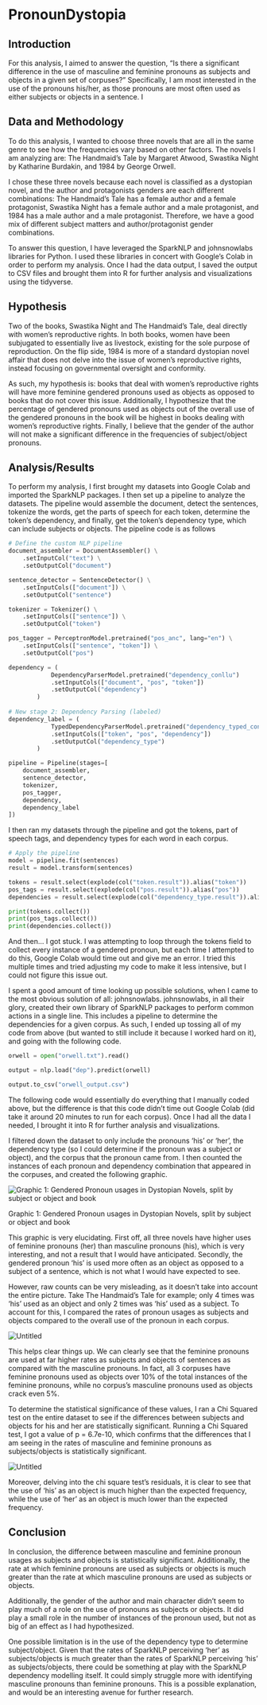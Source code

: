 # PronounDystopia

## Introduction

For this analysis, I aimed to answer the question, “Is there a significant difference in the use of masculine and feminine pronouns as subjects and objects in a given set of corpuses?” Specifically, I am most interested in the use of the pronouns his/her, as those pronouns are most often used as either subjects or objects in a sentence. I 

## Data and Methodology

To do this analysis, I wanted to choose three novels that are all in the same genre to see how the frequencies vary based on other factors.  The novels I am analyzing are: The Handmaid’s Tale by Margaret Atwood, Swastika Night by Katharine Burdakin, and 1984 by George Orwell. 

I chose these three novels because each novel is classified as a dystopian novel, and the author and protagonists genders are each different combinations: The Handmaid’s Tale has a female author and a female protagonist, Swastika Night has a female author and a male protagonist, and 1984 has a male author and a male protagonist. Therefore, we have a good mix of different subject matters and author/protagonist gender combinations. 

To answer this question, I have leveraged the SparkNLP and johnsnowlabs libraries for Python. I used these libraries in concert with Google’s Colab in order to perform my analysis. Once I had the data output, I saved the output to CSV files and brought them into R for further analysis and visualizations using the tidyverse. 

## Hypothesis

Two of the books, Swastika Night and The Handmaid’s Tale, deal directly with women’s reproductive rights. In both books, women have been subjugated to essentially live as livestock, existing for the sole purpose of reproduction. On the flip side, 1984 is more of a standard dystopian novel affair that does not delve into the issue of women’s reproductive rights, instead focusing on governmental oversight and conformity. 

As such, my hypothesis is: books that deal with women’s reproductive rights will have more feminine gendered pronouns used as objects as opposed to books that do not cover this issue. Additionally, I hypothesize that the percentage of gendered pronouns used as objects out of the overall use of the gendered pronouns in the book will be highest in books dealing with women’s reproductive rights. Finally, I believe that the gender of the author will not make a significant difference in the frequencies of subject/object pronouns.

## Analysis/Results

To perform my analysis, I first brought my datasets into Google Colab and imported the SparkNLP packages. I then set up a pipeline to analyze the datasets. The pipeline would assemble the document, detect the sentences, tokenize the words, get the parts of speech for each token, determine the token’s dependency, and finally, get the token’s dependency type, which can include subjects or objects. The pipeline code is as follows

```python
# Define the custom NLP pipeline
document_assembler = DocumentAssembler() \
    .setInputCol("text") \
    .setOutputCol("document")

sentence_detector = SentenceDetector() \
    .setInputCols(["document"]) \
    .setOutputCol("sentence")

tokenizer = Tokenizer() \
    .setInputCols(["sentence"]) \
    .setOutputCol("token")

pos_tagger = PerceptronModel.pretrained("pos_anc", lang="en") \
    .setInputCols(["sentence", "token"]) \
    .setOutputCol("pos")

dependency = (
            DependencyParserModel.pretrained("dependency_conllu")
            .setInputCols(["document", "pos", "token"])
            .setOutputCol("dependency")
        )
        
# New stage 2: Dependency Parsing (labeled)
dependency_label = (
            TypedDependencyParserModel.pretrained("dependency_typed_conllu")
            .setInputCols(["token", "pos", "dependency"])
            .setOutputCol("dependency_type")
        )

pipeline = Pipeline(stages=[
    document_assembler,
    sentence_detector,
    tokenizer,
    pos_tagger,
    dependency,
    dependency_label
])

```

I then ran my datasets through the pipeline and got the tokens, part of speech tags, and dependency types for each word in each corpus.

```python
# Apply the pipeline
model = pipeline.fit(sentences)
result = model.transform(sentences)

tokens = result.select(explode(col("token.result")).alias("token"))
pos_tags = result.select(explode(col("pos.result")).alias("pos"))
dependencies = result.select(explode(col("dependency_type.result")).alias("dependency_type"))

print(tokens.collect())
print(pos_tags.collect())
print(dependencies.collect())
```

And then… I got stuck. I was attempting to loop through the tokens field to collect every instance of a gendered pronoun, but each time I attempted to do this, Google Colab would time out and give me an error. I tried this multiple times and tried adjusting my code to make it less intensive, but I could not figure this issue out.

I spent a good amount of time looking up possible solutions, when I came to the most obvious solution of all: johnsnowlabs. johnsnowlabs, in all their glory, created their own library of SparkNLP packages to perform common actions in a single line. This includes a pipeline to determine the dependencies for a given corpus. As such, I ended up tossing all of my code from above (but wanted to still include it because I worked hard on it), and going with the following code.

```python
orwell = open("orwell.txt").read()

output = nlp.load("dep").predict(orwell)

output.to_csv("orwell_output.csv")
```

The following code would essentially do everything that I manually coded above, but the difference is that this code didn’t time out Google Colab (did take it around 20 minutes to run for each corpus). Once I had all the data I needed, I brought it into R for further analysis and visualizations. 

I filtered down the dataset to only include the pronouns ‘his’ or ‘her’, the dependency type (so I could determine if the pronoun was a subject or object), and the corpus that the pronoun came from. I then counted the instances of each pronoun and dependency combination that appeared in the corpuses, and created the following graphic. 

![Graphic 1: Gendered Pronoun usages in Dystopian Novels, split by subject or object and book](counts.png)

Graphic 1: Gendered Pronoun usages in Dystopian Novels, split by subject or object and book

This graphic is very elucidating. First off, all three novels have higher uses of feminine pronouns (her) than masculine pronouns (his), which is very interesting, and not a result that I would have anticipated. Secondly, the gendered pronoun ‘his’ is used more often as an object as opposed to a subject of a sentence, which is not what I would have expected to see. 

However, raw counts can be very misleading, as it doesn’t take into account the entire picture. Take The Handmaid’s Tale for example; only 4 times was ‘his’ used as an object and only 2 times was ‘his’ used as a subject. To account for this, I compared the rates of pronoun usages as subjects and objects compared to the overall use of the pronoun in each corpus.

![Untitled](percentages.png)

This helps clear things up. We can clearly see that the feminine pronouns are used at far higher rates as subjects and objects of sentences as compared with the masculine pronouns. In fact, all 3 corpuses have feminine pronouns used as objects over 10% of the total instances of the feminine pronouns, while no corpus’s masculine pronouns used as objects crack even 5%. 

To determine the statistical significance of these values, I ran a Chi Squared test on the entire dataset to see if the differences between subjects and objects for his and her are statistically significant. Running a Chi Squared test, I got a value of p = 6.7e-10, which confirms that the differences that I am seeing in the rates of masculine and feminine pronouns as subjects/objects is statistically significant. 

![Untitled](chisquare.png)

Moreover, delving into the chi square test’s residuals, it is clear to see that the use of ‘his’ as an object is much higher than the expected frequency, while the use of ‘her’ as an object is much lower than the expected frequency. 

## Conclusion

In conclusion, the difference between masculine and feminine pronoun usages as subjects and objects is statistically significant. Additionally, the rate at which feminine pronouns are used as subjects or objects is much greater than the rate at which masculine pronouns are used as subjects or objects. 

Additionally, the gender of the author and main character didn’t seem to play much of a role on the use of pronouns as subjects or objects. It did play a small role in the number of instances of the pronoun used, but not as big of an effect as I had hypothesized.

One possible limitation is in the use of the dependency type to determine subject/object. Given that the rates of SparkNLP perceiving ‘her’ as subjects/objects is much greater than the rates of SparkNLP perceiving ‘his’ as subjects/objects, there could be something at play with the SparkNLP dependency modelling itself. It could simply struggle more with identifying masculine pronouns than feminine pronouns. This is a possible explanation, and would be an interesting avenue for further research.
